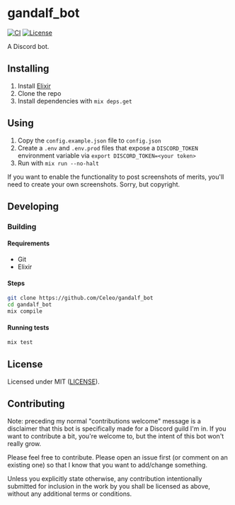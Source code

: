 # gandalf_bot

[![CI](https://github.com/Celeo/gandalf_bot/workflows/CI/badge.svg?branch=master)](https://github.com/Celeo/gandalf_bot/actions?query=workflow%3ACI)
[![License](https://img.shields.io/badge/License-MIT-green)](LICENSE)

A Discord bot.

## Installing

1. Install [Elixir](elixir-lang.org/)
1. Clone the repo
1. Install dependencies with `mix deps.get`

## Using

1. Copy the `config.example.json` file to `config.json`
1. Create a `.env` and `.env.prod` files that expose a `DISCORD_TOKEN` environment variable via `export DISCORD_TOKEN=<your token>`
1. Run with `mix run --no-halt`

If you want to enable the functionality to post screenshots of merits, you'll need to create your own screenshots. Sorry, but copyright.

## Developing

### Building

#### Requirements

* Git
* Elixir

#### Steps

```sh
git clone https://github.com/Celeo/gandalf_bot
cd gandalf_bot
mix compile
```

#### Running tests

```sh
mix test
```

## License

Licensed under MIT ([LICENSE](LICENSE)).

## Contributing

Note: preceding my normal "contributions welcome" message is a disclaimer that this bot is specifically made for a Discord guild I'm in. If you want to contribute a bit, you're welcome to, but the intent of this bot won't really grow.

Please feel free to contribute. Please open an issue first (or comment on an existing one) so that I know that you want to add/change something.

Unless you explicitly state otherwise, any contribution intentionally submitted for inclusion in the work by you shall be licensed as above, without any additional terms or conditions.
